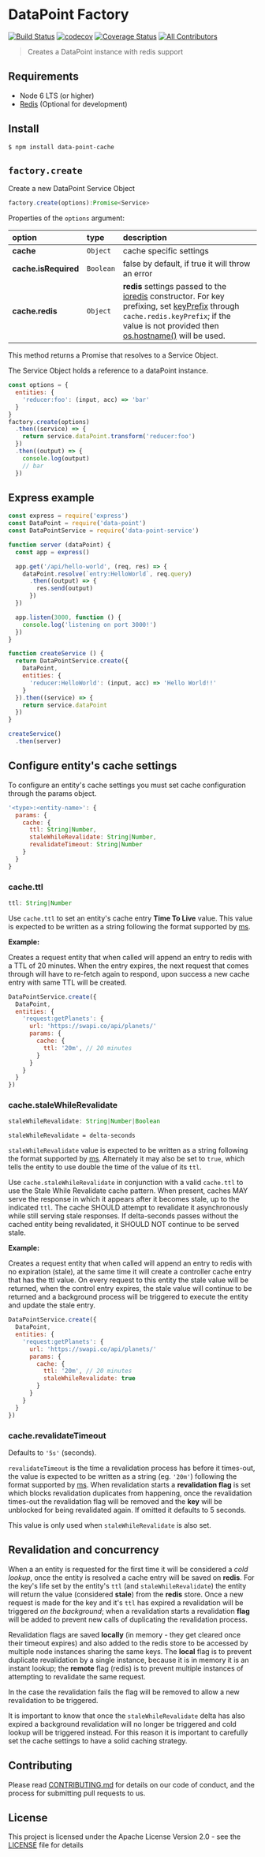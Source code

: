 # DataPoint Factory

[![Build Status](https://travis-ci.org/ViacomInc/data-point.svg?branch=master)](https://travis-ci.org/ViacomInc/data-point) [![codecov](https://codecov.io/gh/ViacomInc/data-point/branch/master/graph/badge.svg)](https://codecov.io/gh/ViacomInc/data-point) [![Coverage Status](https://coveralls.io/repos/github/ViacomInc/data-point/badge.svg?branch=master)](https://coveralls.io/github/ViacomInc/data-point?branch=master) [![All Contributors](https://img.shields.io/badge/all_contributors-7-orange.svg?style=flat-square)](https://github.com/ViacomInc/data-point#contributors)

> Creates a DataPoint instance with redis support

## Requirements

- Node 6 LTS (or higher)
- [Redis](https://redis.io/) (Optional for development)

## Install

```bash
$ npm install data-point-cache
```

## `factory.create`

Create a new DataPoint Service Object


```js
factory.create(options):Promise<Service>
```

Properties of the `options` argument:

| option | type | description |
|:---|:---|:---|
| **cache** | `Object` | cache specific settings |
| **cache.isRequired** | `Boolean` | false by default, if true it will throw an error |
| **cache.redis** | `Object` | **redis** settings passed to the [ioredis](https://github.com/luin/ioredis/blob/master/API.md#new-redisport-host-options) constructor. For key prefixing, set [keyPrefix](https://github.com/luin/ioredis#transparent-key-prefixing) through `cache.redis.keyPrefix`; if the value is not provided then [os.hostname()](https://nodejs.org/api/os.html#os_os_hostname) will be used. |

This method returns a Promise that resolves to a Service Object. 

The Service Object holds a reference to a dataPoint instance. 

```js
const options = {
  entities: {
    'reducer:foo': (input, acc) => 'bar'
  }
}
factory.create(options)
  .then((service) => {
    return service.dataPoint.transform('reducer:foo')
  })
  .then((output) => {
    console.log(output)
    // bar
  })
```

## Express example

```js
const express = require('express')
const DataPoint = require('data-point')
const DataPointService = require('data-point-service')

function server (dataPoint) {
  const app = express()

  app.get('/api/hello-world', (req, res) => {
    dataPoint.resolve(`entry:HelloWorld`, req.query)
      .then((output) => {
        res.send(output)
      })
  })

  app.listen(3000, function () {
    console.log('listening on port 3000!')
  })
}

function createService () {
  return DataPointService.create({
    DataPoint,
    entities: {
      'reducer:HelloWorld': (input, acc) => 'Hello World!!'
    }
  }).then((service) => {
    return service.dataPoint
  })
}

createService()
  .then(server)
```

## <a name="entity-params-cache">Configure entity's cache settings</a>

To configure an entity's cache settings you must set cache configuration through the params object.

```js
'<type>:<entity-name>': {
  params: {
    cache: {
      ttl: String|Number,
      staleWhileRevalidate: String|Number,
      revalidateTimeout: String|Number
    }
  }
}
```

### cache.ttl

```js
ttl: String|Number
```

Use `cache.ttl` to set an entity's cache entry **Time To Live** value. This value is expected to be written as a string following the format supported by [ms](https://www.npmjs.com/package/ms).

**Example:**

Creates a request entity that when called will append an entry to redis with a TTL of 20 minutes. When the entry expires, the next request that comes through will have to re-fetch again to respond, upon success a new cache entry with same TTL will be created.

```js
DataPointService.create({
  DataPoint,
  entities: {
    'request:getPlanets': {
      url: 'https://swapi.co/api/planets/'
      params: {
        cache: {
          ttl: '20m', // 20 minutes
        }
      }
    }
  }
})
```

### cache.staleWhileRevalidate

```js
staleWhileRevalidate: String|Number|Boolean
```

`staleWhileRevalidate = delta-seconds`

`staleWhileRevalidate` value is expected to be written as a string following the format supported by [ms](https://www.npmjs.com/package/ms). Alternately it may also be set to `true`, which tells the entity to use double the time of the value of its `ttl`.

Use `cache.staleWhileRevalidate` in conjunction with a valid `cache.ttl` to use the Stale While Revalidate cache pattern. When present, caches MAY serve the response in which it appears after it becomes stale, up to the indicated `ttl`. The cache SHOULD attempt to revalidate it asynchronously while still serving stale responses. If delta-seconds passes without the cached entity being revalidated, it SHOULD NOT continue to be served stale.

**Example:**

Creates a request entity that when called will append an entry to redis with no expiration (stale), at the same time it will create a controller cache entry that has the ttl value. On every request to this entity the stale value will be returned, when the control entry expires, the stale value will continue to be returned and a background process will be triggered to execute the entity and update the stale entry.

```js
DataPointService.create({
  DataPoint,
  entities: {
    'request:getPlanets': {
      url: 'https://swapi.co/api/planets/'
      params: {
        cache: {
          ttl: '20m', // 20 minutes
          staleWhileRevalidate: true
        }
      }
    }
  }
})
```

### cache.revalidateTimeout

Defaults to `'5s'` (seconds).

`revalidateTimeout` is the time a revalidation process has before it times-out, the value is expected to be written as a string (eg. `'20m'`) following the format supported by [ms](https://www.npmjs.com/package/ms). When revalidation starts a **revalidation flag** is set which blocks revalidation duplicates from happening, once the revalidation times-out the revalidation flag will be removed and the **key** will be unblocked for being revalidated again. If omitted it defaults to 5 seconds. 

This value is only used when `staleWhileRevalidate` is also set.

## Revalidation and concurrency

When a an entity is requested for the first time it will be considered a _cold lookup_, once the entity is resolved a cache entry will be saved on **redis**. For the key's life set by the entity's `ttl` (and `staleWhileRevalidate`) the entity will return the value (considered **stale**) from the **redis** store. Once a new request is made for the key and it's `ttl` has expired a revalidation will be triggered _on the background_; when a revalidation starts a revalidation **flag** will be added to prevent new calls of duplicating the revalidation process. 

Revalidation flags are saved **locally** (in memory - they get cleared once their timeout expires) and also added to the redis store to be accessed by multiple node instances sharing the same keys. The **local** flag is to prevent duplicate revalidation by a single instance, because it is in memory it is an instant lookup; the **remote** flag (redis) is to prevent multiple instances of attempting to revalidate the same request.  

In the case the revalidation fails the flag will be removed to allow a new revalidation to be triggered.

It is important to know that once the `staleWhileRevalidate` delta has also expired a background revalidation will no longer be triggered and cold lookup will be triggered instead. For this reason it is important to carefully set the cache settings to have a solid caching strategy.

## <a name="contributing">Contributing</a>

Please read [CONTRIBUTING.md](https://github.com/ViacomInc/data-point/blob/master/CONTRIBUTING.md) for details on our code of conduct, and the process for submitting pull requests to us.

## <a name="license">License</a>

This project is licensed under the  Apache License Version 2.0 - see the [LICENSE](LICENSE) file for details
